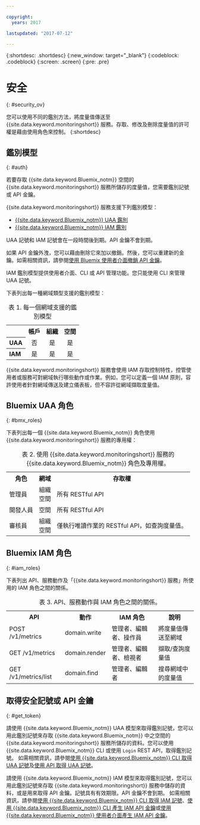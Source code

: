 ```yaml
---

copyright:
  years: 2017

lastupdated: "2017-07-12"

---
```



{:shortdesc: .shortdesc}
{:new_window: target="_blank"}
{:codeblock: .codeblock}
{:screen: .screen}
{:pre: .pre}


# 安全
{: #security_ov}

您可以使用不同的鑑別方法，將度量值傳送至 {{site.data.keyword.monitoringshort}} 服務。存取、修改及刪除度量值的許可權是藉由使用角色來控制。
{:shortdesc}

   
## 鑑別模型
{: #auth}

若要存取 {{site.data.keyword.Bluemix_notm}} 空間的 {{site.data.keyword.monitoringshort}} 服務所儲存的度量值，您需要鑑別記號或 API 金鑰。 

{{site.data.keyword.monitoringshort}} 服務支援下列鑑別模型：

* [{{site.data.keyword.Bluemix_notm}} UAA 鑑別](/docs/services/cloud-monitoring/security/auth_uaa.html#auth_uaa)
* [{{site.data.keyword.Bluemix_notm}} IAM 鑑別](/docs/services/cloud-monitoring/security/auth_iam.html#auth_iam)

UAA 記號和 IAM 記號會在一段時間後到期。API 金鑰不會到期。
 

如果 API 金鑰外洩，您可以藉由刪除它來加以撤銷。然後，您可以重建新的金鑰。如需相關資訊，請參閱[使用 Bluemix 使用者介面撤銷 API 金鑰](/docs/services/cloud-monitoring/security/auth_iam.html#revoke_ui)。 

IAM 鑑別模型提供使用者介面、CLI 或 API 管理功能。您只能使用 CLI 來管理 UAA 記號。

下表列出每一種網域類型支援的鑑別模型：

<table>
  <caption>表 1. 每一個網域支援的鑑別模型</caption>
  <tr>
    <th></th>
	<th align="right">帳戶</th>
    <th align="right">組織</th>
    <th align="right">空間</th>	
  </tr>
  <tr>
    <th align="left">UAA</th>
	<td align="center">否</td>
	<td align="center">是</td>
	<td align="center">是</td>
  </tr>
  <tr>
    <th align="left">IAM</th>
	<td align="center">是</td>
	<td align="center">是</td>
	<td align="center">是</td>
  </tr>
</table>

{{site.data.keyword.monitoringshort}} 服務會使用 IAM 存取控制特性，控管使用者或服務可對網域執行哪些動作或作業。例如，您可以定義一個 IAM 原則，容許使用者針對網域傳送及建立儀表板，但不容許從網域擷取度量值。



## Bluemix UAA 角色
{: #bmx_roles}

下表列出每一個 {{site.data.keyword.Bluemix_notm}} 角色使用 {{site.data.keyword.monitoringshort}} 服務的專用權：

<table>
  <caption>表 2. 使用 {{site.data.keyword.monitoringshort}} 服務的 {{site.data.keyword.Bluemix_notm}} 角色及專用權。</caption>
  <tr>
    <th>角色</th>
	<th>網域</th>
	<th>存取權</th>
  </tr>
  <tr>
    <td>管理員</td>
	<td>組織<br>空間</td>
	<td>所有 RESTful API</td>
  </tr>
  <tr>
    <td>開發人員</td>
	<td>空間</td>
	<td>所有 RESTful API</td>
  </tr>
  <tr>
    <td>審核員</td>
	<td>組織<br>空間</td>
	<td>僅執行唯讀作業的 RESTful API，如查詢度量值。</td>
  </tr>
</table>


## Bluemix IAM 角色
{: #iam_roles}

下表列出 API、服務動作及「{{site.data.keyword.monitoringshort}} 服務」所使用的 IAM 角色之間的關係。

<table>
  <caption>表 3. API、服務動作與 IAM 角色之間的關係。</caption>
  <tr>
    <th>API</th>
	<th>動作</th>
	<th>IAM 角色</th>
	<th>說明</th>
  </tr>
  <tr>
    <td>POST /v1/metrics</td>
    <td>domain.write</td>
	<td>管理者、編輯者、操作員</td>
	<td>將度量值傳送至網域</td>
  </tr>
  <tr>
    <td>GET /v1/metrics</td>
    <td>domain.render</td>
	<td>管理者、編輯者、檢視者</td>
	<td>擷取/查詢度量值</td>
  </tr>
  <tr>
    <td>GET /v1/metrics/list</td>
    <td>domain.find</td>
	<td>管理者、編輯者</td>
	<td>搜尋網域中的度量值</td>
  </tr>
</table>

## 取得安全記號或 API 金鑰
{: #get_token}

請使用 {{site.data.keyword.Bluemix_notm}} UAA 模型來取得鑑別記號，您可以用此鑑別記號來存取 {{site.data.keyword.Bluemix_notm}} 中之空間的 {{site.data.keyword.monitoringshort}} 服務所儲存的資料。您可以使用 {{site.data.keyword.Bluemix_notm}} CLI 或使用 `Login` REST API，取得鑑別記號。
如需相關資訊，請參閱[使用 {{site.data.keyword.Bluemix_notm}} CLI 取得 UAA 記號](/docs/services/cloud-monitoring/security/auth_uaa.html#auth_cli)及[使用 API 取得 UAA 記號](/docs/services/cloud-monitoring/security/auth_uaa.html#auth_api)。

請使用 {{site.data.keyword.Bluemix_notm}} IAM 模型來取得鑑別記號，您可以用此鑑別記號來存取 {{site.data.keyword.monitoringshort}} 服務中儲存的資料，或是用來取得 API 金鑰。記號具有有效期限。API 金鑰不會到期。
如需相關資訊，請參閱[使用 {{site.data.keyword.Bluemix_notm}} CLI 取得 IAM 記號](/docs/services/cloud-monitoring/security/auth_iam.html#iam_token_cli)、[使用 {{site.data.keyword.Bluemix_notm}} CLI 產生 IAM API 金鑰](/docs/services/cloud-monitoring/security/auth_iam.html#iam_apikey_cli)或[使用 {{site.data.keyword.Bluemix_notm}} 使用者介面產生 IAM API 金鑰](/docs/services/cloud-monitoring/security/auth_iam.html#iam_apikey_ui)。




